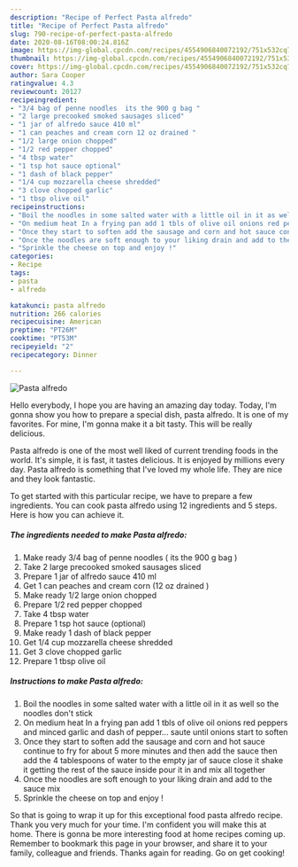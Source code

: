 ```yaml
---
description: "Recipe of Perfect Pasta alfredo"
title: "Recipe of Perfect Pasta alfredo"
slug: 790-recipe-of-perfect-pasta-alfredo
date: 2020-08-16T08:00:24.816Z
image: https://img-global.cpcdn.com/recipes/4554906840072192/751x532cq70/pasta-alfredo-recipe-main-photo.jpg
thumbnail: https://img-global.cpcdn.com/recipes/4554906840072192/751x532cq70/pasta-alfredo-recipe-main-photo.jpg
cover: https://img-global.cpcdn.com/recipes/4554906840072192/751x532cq70/pasta-alfredo-recipe-main-photo.jpg
author: Sara Cooper
ratingvalue: 4.3
reviewcount: 20127
recipeingredient:
- "3/4 bag of penne noodles  its the 900 g bag "
- "2 large precooked smoked sausages sliced"
- "1 jar of alfredo sauce 410 ml"
- "1 can peaches and cream corn 12 oz drained "
- "1/2 large onion chopped"
- "1/2 red pepper chopped"
- "4 tbsp water"
- "1 tsp hot sauce optional"
- "1 dash of black pepper"
- "1/4 cup mozzarella cheese shredded"
- "3 clove chopped garlic"
- "1 tbsp olive oil"
recipeinstructions:
- "Boil the noodles in some salted water with a little oil in it as well so the noodles don&#39;t stick"
- "On medium heat In a frying pan add 1 tbls of olive oil onions red peppers and minced garlic and dash of pepper... saute until onions start to soften"
- "Once they start to soften add the sausage and corn and hot sauce continue to fry for about 5 more minutes and then add the sauce then add the 4 tablespoons of water to the empty jar of sauce close it shake it getting the rest of the sauce inside pour it in and mix all together"
- "Once the noodles are soft enough to your liking drain and add to the sauce mix"
- "Sprinkle the cheese on top and enjoy !"
categories:
- Recipe
tags:
- pasta
- alfredo

katakunci: pasta alfredo 
nutrition: 266 calories
recipecuisine: American
preptime: "PT26M"
cooktime: "PT53M"
recipeyield: "2"
recipecategory: Dinner

---
```



![Pasta alfredo](https://img-global.cpcdn.com/recipes/4554906840072192/751x532cq70/pasta-alfredo-recipe-main-photo.jpg)

Hello everybody, I hope you are having an amazing day today. Today, I'm gonna show you how to prepare a special dish, pasta alfredo. It is one of my favorites. For mine, I'm gonna make it a bit tasty. This will be really delicious.



Pasta alfredo is one of the most well liked of current trending foods in the world. It's simple, it is fast, it tastes delicious. It is enjoyed by millions every day. Pasta alfredo is something that I've loved my whole life. They are nice and they look fantastic.


To get started with this particular recipe, we have to prepare a few ingredients. You can cook pasta alfredo using 12 ingredients and 5 steps. Here is how you can achieve it.

<!--inarticleads1-->

##### The ingredients needed to make Pasta alfredo:

1. Make ready 3/4 bag of penne noodles ( its the 900 g bag )
1. Take 2 large precooked smoked sausages sliced
1. Prepare 1 jar of alfredo sauce 410 ml
1. Get 1 can peaches and cream corn (12 oz drained )
1. Make ready 1/2 large onion chopped
1. Prepare 1/2 red pepper chopped
1. Take 4 tbsp water
1. Prepare 1 tsp hot sauce (optional)
1. Make ready 1 dash of black pepper
1. Get 1/4 cup mozzarella cheese shredded
1. Get 3 clove chopped garlic
1. Prepare 1 tbsp olive oil




<!--inarticleads2-->

##### Instructions to make Pasta alfredo:

1. Boil the noodles in some salted water with a little oil in it as well so the noodles don&#39;t stick
1. On medium heat In a frying pan add 1 tbls of olive oil onions red peppers and minced garlic and dash of pepper... saute until onions start to soften
1. Once they start to soften add the sausage and corn and hot sauce continue to fry for about 5 more minutes and then add the sauce then add the 4 tablespoons of water to the empty jar of sauce close it shake it getting the rest of the sauce inside pour it in and mix all together
1. Once the noodles are soft enough to your liking drain and add to the sauce mix
1. Sprinkle the cheese on top and enjoy !




So that is going to wrap it up for this exceptional food pasta alfredo recipe. Thank you very much for your time. I'm confident you will make this at home. There is gonna be more interesting food at home recipes coming up. Remember to bookmark this page in your browser, and share it to your family, colleague and friends. Thanks again for reading. Go on get cooking!
